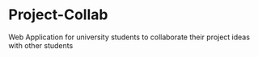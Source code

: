# Project-Collab
Web Application for university students to collaborate their project ideas with other students

